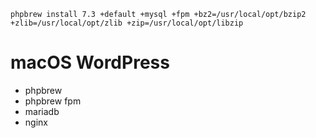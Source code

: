 ```
phpbrew install 7.3 +default +mysql +fpm +bz2=/usr/local/opt/bzip2 +zlib=/usr/local/opt/zlib +zip=/usr/local/opt/libzip
```

# macOS WordPress

* phpbrew
* phpbrew fpm
* mariadb
* nginx
